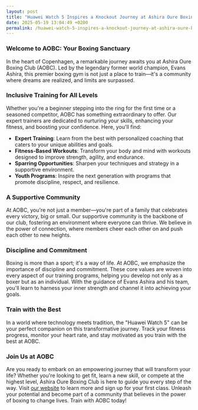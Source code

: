 ```yaml
---
layout: post
title: "Huawei Watch 5 Inspires a Knockout Journey at Ashira Oure Boxing Club"
date: 2025-05-19 13:04:49 +0200
permalink: /huawei-watch-5-inspires-a-knockout-journey-at-ashira-oure-boxing-club/
---
```



### Welcome to AOBC: Your Boxing Sanctuary

In the heart of Copenhagen, a remarkable journey awaits you at Ashira Oure Boxing Club (AOBC). Led by the legendary former world champion, Evans Ashira, this premier boxing gym is not just a place to train—it's a community where dreams are realized, and limits are surpassed.

### Inclusive Training for All Levels

Whether you're a beginner stepping into the ring for the first time or a seasoned competitor, AOBC has something extraordinary to offer. Our expert trainers are dedicated to nurturing your skills, enhancing your fitness, and boosting your confidence. Here, you'll find:

- **Expert Training**: Learn from the best with personalized coaching that caters to your unique abilities and goals.
- **Fitness-Based Workouts**: Transform your body and mind with workouts designed to improve strength, agility, and endurance.
- **Sparring Opportunities**: Sharpen your techniques and strategy in a supportive environment.
- **Youth Programs**: Inspire the next generation with programs that promote discipline, respect, and resilience.

### A Supportive Community

At AOBC, you're not just a member—you're part of a family that celebrates every victory, big or small. Our supportive community is the backbone of our club, fostering an environment where everyone can thrive. We believe in the power of connection, where members cheer each other on and push each other to new heights.

### Discipline and Commitment

Boxing is more than a sport; it's a way of life. At AOBC, we emphasize the importance of discipline and commitment. These core values are woven into every aspect of our training programs, helping you develop not only as a boxer but as an individual. With the guidance of Evans Ashira and his team, you'll learn to harness your inner strength and channel it into achieving your goals.

### Train with the Best

In a world where technology meets tradition, the "Huawei Watch 5" can be your perfect companion on this transformative journey. Track your fitness progress, monitor your heart rate, and stay motivated as you train with the best at AOBC.

### Join Us at AOBC

Are you ready to embark on an empowering journey that will transform your life? Whether you're looking to get fit, learn a new skill, or compete at the highest level, Ashira Oure Boxing Club is here to guide you every step of the way. Visit [our website](https://www.ashiraoure.com/) to learn more and sign up for your first class. Unleash your potential and become part of a community that believes in the power of boxing to change lives. Train with AOBC today!